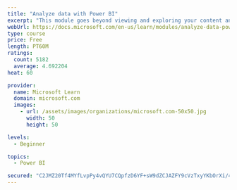 ```yaml
---
title: "Analyze data with Power BI"
excerpt: "This module goes beyond viewing and exploring your content and explains how to interact with it by working with reports and dashboards to uncover and share new business insights."
webUrl: https://docs.microsoft.com/en-us/learn/modules/analyze-data-power-bi/
type: course
price: Free
length: PT60M
ratings:
  count: 5182
  average: 4.692204
heat: 60

provider:
  name: Microsoft Learn
  domain: microsoft.com
  images:
    - url: /assets/images/organizations/microsoft.com-50x50.jpg
      width: 50
      height: 50

levels:
  - Beginner

topics:
  - Power BI

secured: "C2JMZ20Tf4MYfLvpPy4vQYU7CQpfzD6YF+sW9dZCJAZFY9cVzTxyYKbOrXi/4o6cw+t995RSczsurD9aTNjCATHId75I4RTv8AygB1JqQe37SnVGgQ26eboR6o8aqSa3deR2jbcoYobHxsyspXl0uaoVgUXOCEjfYVzwXo9HqJkC6yTpo8V/ndMXANBgBZ27Pmgu6AYA2/+xEp2sc8Agn8uZ/dICY28ZkbaxE5m6WHODHns842UzOPqinxR4uWaGzJC45fEayB8CbfdMgJlKjNKpV/j7ZhA4h/KePSk1DrbPKSIXcE7p1JCPUUjbzQpdEOjRjMD0tG0qm2NOHZsUr9wA3uopvatpdJcf1QYv5Aa59B65csQ8ghAmueq2W4qb1p3U+pbWqeCZeYhXKU2i3GiYw0XSGxih3/Dr5x8bp2M=;zxwsZVTC+NnQauEzEDYkCg=="
---
```


